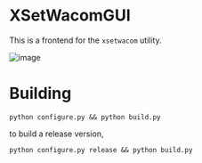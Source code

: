 # XSetWacomGUI

This is a frontend for the `xsetwacom` utility.

![image](https://github.com/user-attachments/assets/911f735e-d48d-4105-b63b-e0baadd2b07e)

# Building

``python configure.py && python build.py``

to build a release version, 

``python configure.py release && python build.py``


